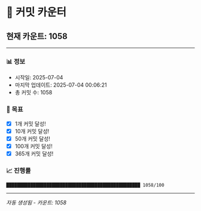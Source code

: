 # 🔢 커밋 카운터

## 현재 카운트: 1058

---

### 📊 정보
- 시작일: 2025-07-04
- 마지막 업데이트: 2025-07-04 00:06:21
- 총 커밋 수: 1058

### 🎯 목표
- [x] 1개 커밋 달성!
- [x] 10개 커밋 달성!
- [x] 50개 커밋 달성!
- [x] 100개 커밋 달성!
- [x] 365개 커밋 달성!

### 📈 진행률
```
██████████████████████████████████████████████████ 1058/100
```

---
*자동 생성됨 - 카운트: 1058*
